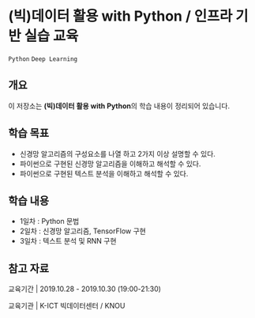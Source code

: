 #  (빅)데이터 활용 with Python / 인프라 기반 실습 교육

`Python` `Deep Learning`

## 개요

이 저장소는 **(빅)데이터 활용 with Python**의 학습 내용이 정리되어 있습니다.


## 학습 목표
- 신경망 알고리즘의 구성요소를 나열 하고 2가지 이상 설명할 수 있다.
- 파이썬으로 구현된 신경망 알고리즘을 이해하고 해석할 수 있다. 
- 파이썬으로 구현된 텍스트 분석을 이해하고 해석할 수 있다.

## 학습 내용
* 1일차 : Python 문법
* 2일차 : 신경망 알고리즘, TensorFlow 구현
* 3일차 : 텍스트 분석 및 RNN 구현


## 참고 자료
교육기간 | 2019.10.28 - 2019.10.30 (19:00-21:30)
 
교육기관 | K-ICT 빅데이터센터 / KNOU
